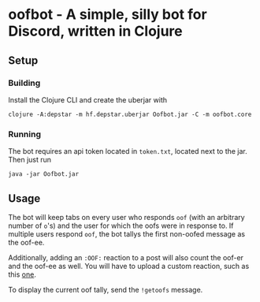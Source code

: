 # oofbot - A simple, silly bot for Discord, written in Clojure

## Setup
### Building
Install the Clojure CLI and create the uberjar with
```
clojure -A:depstar -m hf.depstar.uberjar Oofbot.jar -C -m oofbot.core
```
### Running
The bot requires an api token located in `token.txt`, located next to the jar. Then just run
```
java -jar Oofbot.jar
```

## Usage
The bot will keep tabs on every user who responds `oof` (with an arbitrary number of `o`'s) and the user for which the oofs were in response to. If multiple users respond `oof`, the bot tallys the first non-oofed message as the oof-ee.

Additionally, adding an `:OOF:` reaction to a post will also count the oof-er and the oof-ee as well. You will have to upload a custom reaction, such as this [one](https://discordemoji.com/emoji/OOF).

To display the current oof tally, send the `!getoofs` message.
